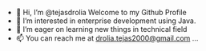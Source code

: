 - 👋 Hi, I’m @tejasdrolia Welcome to my Github Profile
- 👀 I’m interested in enterprise development using Java.
- 🌱 I’m eager on learning new things in technical field
- 📫 You can reach me at drolia.tejas2000@gmail.com ...

<!---
tejasdrolia/tejasdrolia is a ✨ special ✨ repository because its `README.md` (this file) appears on your GitHub profile.
You can click the Preview link to take a look at your changes.
--->
